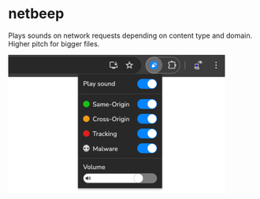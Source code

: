 # netbeep
Plays sounds on network requests depending on content type and domain. Higher pitch for bigger files.

![Screenshot](/src/shared/img/screenshot-tile.png)
